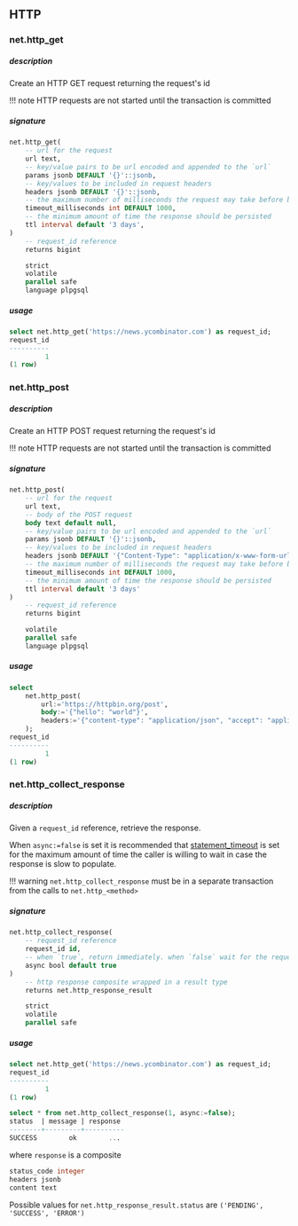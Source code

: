 ## HTTP

### net.http_get

##### description
Create an HTTP GET request returning the request's id

!!! note
    HTTP requests are not started until the transaction is committed


##### signature
```sql
net.http_get(
    -- url for the request
    url text,
    -- key/value pairs to be url encoded and appended to the `url`
    params jsonb DEFAULT '{}'::jsonb,
    -- key/values to be included in request headers
    headers jsonb DEFAULT '{}'::jsonb,
    -- the maximum number of milliseconds the request may take before being cancelled
    timeout_milliseconds int DEFAULT 1000,
    -- the minimum amount of time the response should be persisted
    ttl interval default '3 days',
)
    -- request_id reference
    returns bigint

    strict
    volatile
    parallel safe
    language plpgsql
```

##### usage
```sql
select net.http_get('https://news.ycombinator.com') as request_id;
request_id
----------
         1
(1 row)
```

### net.http_post

##### description
Create an HTTP POST request returning the request's id

!!! note
    HTTP requests are not started until the transaction is committed


##### signature
```sql
net.http_post(
    -- url for the request
    url text,
    -- body of the POST request
    body text default null,
    -- key/value pairs to be url encoded and appended to the `url`
    params jsonb DEFAULT '{}'::jsonb,
    -- key/values to be included in request headers
    headers jsonb DEFAULT '{"Content-Type": "application/x-www-form-urlencoded"}'::jsonb,
    -- the maximum number of milliseconds the request may take before being cancelled
    timeout_milliseconds int DEFAULT 1000,
    -- the minimum amount of time the response should be persisted
    ttl interval default '3 days'
)
    -- request_id reference
    returns bigint

    volatile
    parallel safe
    language plpgsql
```

##### usage
```sql
select
    net.http_post(
        url:='https://httpbin.org/post',
        body:='{"hello": "world"}',
        headers:='{"content-type": "application/json", "accept": "application/json"}'
    );
request_id
----------
         1
(1 row)
```

### net.http_collect_response

##### description 
Given a `request_id` reference, retrieve the response.

When `async:=false` is set it is recommended that [statement_timeout](https://www.postgresql.org/docs/13/runtime-config-client.html) is set for the maximum amount of time the caller is willing to wait in case the response is slow to populate.

!!! warning
    `net.http_collect_response` must be in a separate transaction from the calls to `net.http_<method>`


##### signature
```sql
net.http_collect_response(
    -- request_id reference
    request_id id,
    -- when `true`, return immediately. when `false` wait for the request to complete before returning
    async bool default true
)
    -- http response composite wrapped in a result type
    returns net.http_response_result

    strict
    volatile
    parallel safe
```

##### usage
```sql
select net.http_get('https://news.ycombinator.com') as request_id;
request_id
----------
         1
(1 row)

select * from net.http_collect_response(1, async:=false);
status  | message | response
--------+---------+----------
SUCCESS        ok        ...
```
where `response` is a composite
```sql
status_code integer
headers jsonb
content text
```

Possible values for `net.http_response_result.status` are `('PENDING', 'SUCCESS', 'ERROR')`
